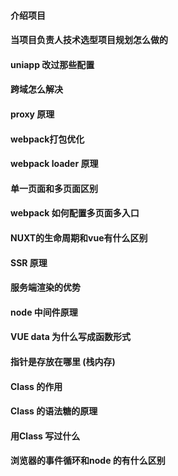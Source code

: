 #### 介绍项目

#### 当项目负责人技术选型项目规划怎么做的

#### uniapp 改过那些配置

#### 跨域怎么解决

#### proxy 原理

#### webpack打包优化

#### webpack loader 原理

#### 单一页面和多页面区别

#### webpack 如何配置多页面多入口

#### NUXT的生命周期和vue有什么区别

#### SSR 原理

#### 服务端渲染的优势

#### node 中间件原理

#### VUE data 为什么写成函数形式

#### 指针是存放在哪里 (栈内存)

#### Class 的作用

#### Class 的语法糖的原理

#### 用Class 写过什么

#### 浏览器的事件循环和node 的有什么区别

